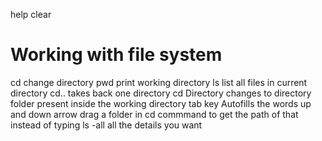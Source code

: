 help
clear
# Working with file system
cd
change directory
pwd
print working directory
ls
list all files in current directory
cd..
takes back one directory
cd Directory
changes to directory folder present inside the working directory
tab key Autofills the words
up and down arrow
drag a folder in cd commmand to get the path of that instead of typing
ls -all
all the details you want











